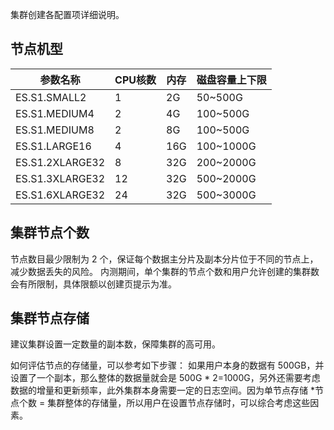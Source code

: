 集群创建各配置项详细说明。

## 节点机型

| 参数名称 | CPU核数 | 内存 | 磁盘容量上下限 |
|---------|---------|---------|---------|
| ES.S1.SMALL2 | 1 |	2G|	50~500G |
| ES.S1.MEDIUM4	| 2 |	4G | 100~500G |
| ES.S1.MEDIUM8	| 2 |	8G | 100~500G |
| ES.S1.LARGE16	| 4	| 16G | 100~1000G |
| ES.S1.2XLARGE32	| 8 |	32G | 200~2000G |
| ES.S1.3XLARGE32	| 12 |	32G | 500~2000G |
| ES.S1.6XLARGE32	| 24 |	32G	| 500~3000G |

## 集群节点个数
节点数目最少限制为 2 个，保证每个数据主分片及副本分片位于不同的节点上，减少数据丢失的风险。
内测期间，单个集群的节点个数和用户允许创建的集群数会有所限制，具体限额以创建页提示为准。

## 集群节点存储
建议集群设置一定数量的副本数，保障集群的高可用。

如何评估节点的存储量，可以参考如下步骤：
如果用户本身的数据有 500GB，并设置了一个副本，那么整体的数据量就会是 500G * 2=1000G，另外还需要考虑数据的增量和更新频率，此外集群本身需要一定的日志空间。因为单节点存储 \*节点个数 = 集群整体的存储量，所以用户在设置节点存储时，可以综合考虑这些因素。
